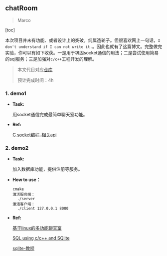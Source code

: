 ## chatRoom

> Marco

[toc]

本次项目并未有功能、或者设计上的突破，纯属造轮子。但很喜欢网上一句话，`I don't understand if I can not write it.`。因此也就有了这篇博文。完整做完实验，你可以有如下收获。一是用于巩固socket通信的用法；二是尝试使用简易的sql服务；三是加强对`c/c++`工程开发的理解。

> 本文代目对应[仓库](https://github.com/marco-hmc/chatRoom_tiny)
>
> 预计完成时间：4h

### 1. demo1

* **Task:**

  用socket通信完成最简单聊天室功能。

* **Ref:**

  [C socket编程–相关api](https://blog.csdn.net/qq_27870421/article/details/100173212)

  

### 2. demo2

* **Task:**

  加入数据库功能，提供注册等服务。
  
* **How to use：**

  ```shell
  cmake
  激活服务端：
  	./server
  激活客户端：
  	./client 127.0.0.1 8000
  ```
  
  
  
* **Ref:**

  [基于linux的多功能聊天室](https://www.cnblogs.com/samuelwnb/p/4265519.html)
  
  [SQL using c/c++ and SQlite](https://www.geeksforgeeks.org/sql-using-c-c-and-sqlite/?ref=lbp)
  
  [sqlite-教程](https://www.runoob.com/sqlite/sqlite-tutorial.html)



